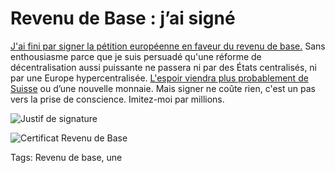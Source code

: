 # Revenu de Base : j&#8217;ai signé

[J'ai fini par signer la pétition européenne en faveur du revenu de base.](http://basicincome2013.eu/ubi/fr/) Sans enthousiasme parce que je suis persuadé qu'une réforme de décentralisation aussi puissante ne passera ni par des États centralisés, ni par une Europe hypercentralisée. [L'espoir viendra plus probablement de Suisse](/2013/09/28/le-revenu-de-base-et-linstabilite/) ou d’une nouvelle monnaie. Mais signer ne coûte rien, c'est un pas vers la prise de conscience. Imitez-moi par millions.

![Justif de signature](https://tcrouzet.com/images_tc/2013/09/rdb1.png)

![Certificat Revenu de Base](https://tcrouzet.com/images_tc/2013/09/rdb2.png)

Tags: Revenu de base, une